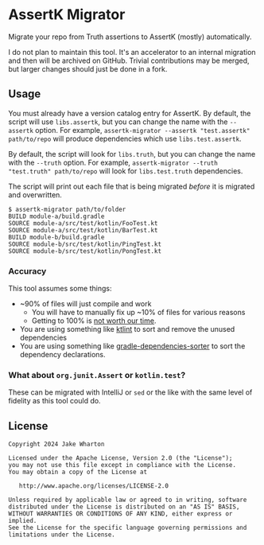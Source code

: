 # AssertK Migrator

Migrate your repo from Truth assertions to AssertK (mostly) automatically.

I do not plan to maintain this tool.
It's an accelerator to an internal migration and then will be archived on GitHub.
Trivial contributions may be merged, but larger changes should just be done in a fork.


## Usage

You must already have a version catalog entry for AssertK.
By default, the script will use `libs.assertk`, but you can change the name with the `--assertk` option.
For example, `assertk-migrator --assertk "test.assertk" path/to/repo` will produce dependencies which use `libs.test.assertk`.

By default, the script will look for `libs.truth`, but you can change the name with the `--truth` option.
For example, `assertk-migrator --truth "test.truth" path/to/repo` will look for `libs.test.truth` dependencies.

The script will print out each file that is being migrated _before_ it is migrated and overwritten.

```
$ assertk-migrator path/to/folder
BUILD module-a/build.gradle
SOURCE module-a/src/test/kotlin/FooTest.kt
SOURCE module-a/src/test/kotlin/BarTest.kt
BUILD module-b/build.gradle
SOURCE module-b/src/test/kotlin/PingTest.kt
SOURCE module-b/src/test/kotlin/PongTest.kt
```

### Accuracy

This tool assumes some things:

- ~90% of files will just compile and work
  - You will have to manually fix up ~10% of files for various reasons
  - Getting to 100% is [not worth our time](https://xkcd.com/1319/).
- You are using something like [ktlint](https://pinterest.github.io/ktlint) to sort and remove the unused dependencies
- You are using something like [gradle-dependencies-sorter](https://github.com/square/gradle-dependencies-sorter) to sort the dependency declarations.

### What about `org.junit.Assert` or `kotlin.test`?

These can be migrated with IntelliJ or `sed` or the like with the same level of fidelity as this tool could do.


## License

    Copyright 2024 Jake Wharton

    Licensed under the Apache License, Version 2.0 (the "License");
    you may not use this file except in compliance with the License.
    You may obtain a copy of the License at

       http://www.apache.org/licenses/LICENSE-2.0

    Unless required by applicable law or agreed to in writing, software
    distributed under the License is distributed on an "AS IS" BASIS,
    WITHOUT WARRANTIES OR CONDITIONS OF ANY KIND, either express or implied.
    See the License for the specific language governing permissions and
    limitations under the License.
